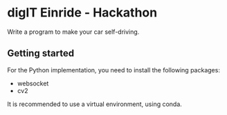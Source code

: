 # digIT Einride - Hackathon

Write a program to make your car self-driving.

## Getting started

For the Python implementation, you need to install the following packages:
* websocket
* cv2

It is recommended to use a virtual environment, using conda.
